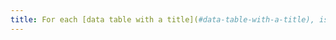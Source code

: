 ```yaml
---
title: For each [data table with a title](#data-table-with-a-title), is the title correctly associated with the data table?
---
```

